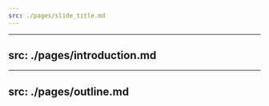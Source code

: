 ```yaml
---
src: ./pages/slide_title.md
---
```


---
src: ./pages/introduction.md
---

---
src: ./pages/outline.md
---
